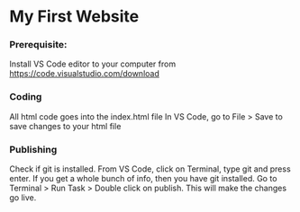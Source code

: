 # My First Website

### Prerequisite: 
Install VS Code editor to your computer from  https://code.visualstudio.com/download

### Coding
All html code goes into the index.html file
In VS Code, go to File > Save to save changes to your html file

### Publishing
Check if git is installed. From VS Code, click on Terminal, type git and press enter. If you get a whole bunch of info, then you have git installed.
Go to Terminal > Run Task > Double click on publish. This will make the changes go live.
